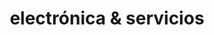 ---
title: "electrónica & servicios"
url: /puerto-la-cruz/electronica-und-servicios/
shop: teléfono móvil
---